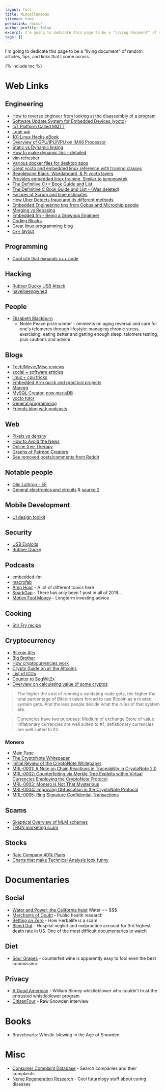 ```yaml
---
layout: full
title: Miscellaneous
sitemap: true
permalink: /misc/
author_profile: false
excerpt: I'm going to dedicate this page to be a "living document" of random articles, tips, and links that I come across
tags: []
---
```


I'm going to dedicate this page to be a "living document" of random articles, tips, and links that I come across.

{% include toc %}

# Web Links

## Engineering

- [How to reverse engineer from looking at the disassembly of a program](https://beginners.re/RE4B-EN.pdf)
- [Software Update System for Embedded Devices (yocto)](https://github.com/sbabic/swupdate) 
- [IoT Platform Called MQTT](http://mqtt.org/faq)
- [Lean `awk`](https://www.digitalocean.com/community/tutorials/how-to-use-the-awk-language-to-manipulate-text-in-linux)
- [101 Linux Hacks eBook](http://thegeekstuff.s3.amazonaws.com/files/linux-101-hacks.zip)
- [Overview of GPU/IPU/VPU on iMX6 Processor](http://cache.freescale.com/files/training/doc/ftf/2014/FTF-CON-F0119.pdf)
- [Static vs Dynamic linking](http://www.yolinux.com/TUTORIALS/LibraryArchives-StaticAndDynamic.html)
- [How to make dynamic libs - detailed](https://software.intel.com/sites/default/files/m/a/1/e/dsohowto.pdf)
- [vim refresher](https://www.openvim.com/sandbox.html)
- [Various docker files for desktop apps](https://github.com/jessfraz/dockerfiles)
- [Great yocto and embedded linux reference with training classes](https://bootlin.com/)
- [Beaglebone Black, Wandaboard, & Pi yocto layers](https://jumpnowtek.com/)
- [Provides embedded linux training. Similar to jumpnowtek](http://www.denx.de/en/News/WebHome)
- [The Definitive C++ Book Guide and List](https://stackoverflow.com/questions/388242/the-definitive-c-book-guide-and-list)
- [The Definitive C Book Guide and List - (Was deleted)](https://web.archive.org/web/20180217064544/https://stackoverflow.com/questions/562303/the-definitive-c-book-guide-and-list)
- [Failures of Scrum and time estimates](https://www.reddit.com/r/programming/comments/am7kp1/a_summary_of_the_whole_noestimates_argument/)
- [How Uber Detects fraud and its different methods](https://eng.uber.com/advanced-technologies-detecting-preventing-fraud-uber/)
- [Embedded Engineering tips from Cobus and Microchip people](https://www.microforum.cc/blogs/entry/28-what-every-embedded-programmer-should-know-about-adc-measurement/)
- [Merging vs Rebasing](https://www.atlassian.com/git/tutorials/merging-vs-rebasing)
- [Embedded.fm - Being a Grownup Engineer](http://embedded.fm/episodes/53)
- [Coding Blocks](http://www.codingblocks.net)
- [Great linux programming blog](https://zwischenzugs.com/)
- [c++ layout](https://api.csswg.org/bikeshed/?force=1&url=https://raw.githubusercontent.com/vector-of-bool/pitchfork/develop/data/spec.bs)    

## Programming

- [Cool site that expands c++ code](https://cppinsights.io/)

## Hacking
- [Rubber Ducky USB Attack](https://github.com/hak5darren/USB-Rubber-Ducky)
- [haveibeenpwned](https://haveibeenpwned.com/Passwords)

## People
- [Elizabeth Blackburn](https://en.wikipedia.org/wiki/Elizabeth_Blackburn)
   - Noble Peace prize winner - omments on aging reversal and care for one's telomeres through lifestyle: managing chronic stress, exercising, eating better and getting enough sleep; telomere testing, plus cautions and advice

## Blogs
- [Tech/Movie/Misc reviews](https://www.jwz.org/blog/)
- [social + software articles](http://blog.cleancoder.com/)
- [linux + cpu tricks](http://www.bitsnbites.eu/)
- [Embedded Arm quick and practical projects](https://www.embeddedarm.com/blog/)
- [Marcgg](http://marcgg.com/)
- [MySQL Creator, now mariaDB](http://monty-says.blogspot.com/)
- [yocto tutor](https://stackoverflow.com/users/6484851/yoctotutor-com?tab=profile)
- [General programming](https://blog.probablyfine.co.uk/)
- [Friends blog with podcasts](https://malutavision.com)

## Web

- [Pixels vs density](http://teknosrc.com/resolution-vs-pixel-density-in-displays-all-you-need-to-know/)
- [How to Avoid the News](http://www.dobelli.com/wp-content/uploads/2013/03/Avoid_News_Part1_TEXT.pdf)
- [Online free Therapy](https://www.7cups.com/)
- [Graphs of Patreon Creators](https://graphtreon.com/top-patreon-creators)
- [See removed posts/comments from Reddit](https://removeddit.com/)

## Notable people

- [Olin Lathrop - EE](https://electronics.stackexchange.com/users/4512/olin-lathrop)
- [General electronics and circuits](https://forum.allaboutcircuits.com/members/audioguru.16321/) & [source 2](http://electronics-lab.com/community/index.php?/profile/1496-audioguru/)
## Mobile Development 
- [UI design toolkit](https://www.invisionapp.com/)

## Security

- [USB Exploits](https://security.stackexchange.com/questions/102873/how-can-usb-sticks-be-dangerous)
- [Rubber Ducky](http://usbrubberducky.com/#!index.md)

## Podcasts
- [embedded-fm](https://www.embedded.fm/)
- [macrofab](https://macrofab.com/blog/podcast/)
- [Amp Hour](https://theamphour.com/) - A lot of different topics here
- [SparkGap](http://thesparkgap.net) - There has only been 1 post in all of 2018...
- [Motley Fool Money](https://www.fool.com/podcasts/motley-fool-money/) - Longterm investing advice

## Cooking

 - [Stir Fry recipe](https://www.lifehacker.com.au/2016/04/make-foolproof-stir-fry-dishes-with-this-simple-formula/)

## Cryptocurrency

 - [Bitcoin Alts](http://www.investopedia.com/tech/6-most-important-cryptocurrencies-other-bitcoin/)
 - [Big Brother](https://www.socialcooling.com/)
 - [How cryptocurrencies work](https://www.youtube.com/watch?time_continue=741&v=bBC-nXj3Ng4)
 - [Crypto Guide on all the Altcoins](https://mycrypto.guide/)
 - [List of ICOs](https://www.smithandcrown.com/icos/)
 - [Counter to SegWit2x](https://medium.com/@thepiratewhocantbenamed/my-thoughts-on-your-thoughts-17474d800dda)
 - [Overview on calculating value of some cryptos](https://s3.eu-west-2.amazonaws.com/john-pfeffer/An+Investor%27s+Take+on+Cryptoassets+v6.pdf)

>The higher the cost of running a validating node gets, the higher the total percentage of Bitcoin users forced to use Bitcoin as a trusted system gets. And the less people decide what the rules of that system are.

> Currencies have two purposes:
> Medium of exchange
> Store of value
> Inflationary currencies are well suited to #1, deflationary currencies are well suited to #2.
 
### Monero 

 - [Main Page](https://bitcointalk.org/index.php?topic=583449.0)
 - [The CryptoNote Whitepaper](https://cryptonote.org/whitepaper.pdf)
 - [Initial Review of the CryptoNote Whitepaper](http://downloads.getmonero.org/whitepaper_review.pdf)
 - [MRL-0001: A Note on Chain Reactions in Traceability in CryptoNote 2.0](https://lab.getmonero.org/pubs/MRL-0001.pdf)
 - [MRL-0002: Counterfeiting via Merkle Tree Exploits within Virtual Currencies Employing the CryptoNote Protocol](https://lab.getmonero.org/pubs/MRL-0002.pdf)
 - [MRL-0003: Monero is Not That Mysterious](https://lab.getmonero.org/pubs/MRL-0003.pdf)
 - [MRL-0004: Improving Obfuscation in the CryptoNote Protocol](https://lab.getmonero.org/pubs/MRL-0004.pdf)
 - [MRL-0005: Ring Signature Confidential Transactions](https://lab.getmonero.org/pubs/MRL-0005.pdf)

  
## Scams
 - [Skeptical Overview of MLM schemes](http://www.mlmwatch.org/)
 - [TRON marketing scam](https://beincrypto.com/trons-1-million-contest-looks-like-a-massive-pump-scheme/)
  
## Stocks
 - [Rate Company 401k Plans](https://www.brightscope.com/ratings/)
 - [Charts that make Technical Analysis look funny](https://pensionpartners.com/put-these-charts-on-your-wall/)

# Documentaries

## Social 

 - [Water and Power:  the California heist](http://www.imdb.com/title/tt6290202/)  Water == $$$
 - [Merchants of Doubt](http://www.imdb.com/title/tt3675568/) - Public health research 
 - [Betting on Zero](https://www.netflix.com/title/80108609) - How Herbalife is a scam
 - [Bleed Out](https://www.bitchute.com/video/mRysdkFxDjHh/) - Hospital neglict and malpractice account for 3rd highest death rate in US. One of the most difficult documentaries to watch

## Diet

 - [Sour Grapes](http://www.imdb.com/title/tt5728684/) - counterfeit wine is apparently easy to fool even the best connoisseur.

## Privacy
 - [A Good American](https://en.wikipedia.org/wiki/A_Good_American) - William Binney whistleblower who couldn't trust the entrusted whistleblower program
 - [CitizenFour](http://thoughtmaybe.com/citizenfour/) - Raw Snowden interview

# Books
 - Bravehearts: Whistle-blowing in the Age of Snowden

# Misc
 - [Consumer Complaint Database](https://www.consumerfinance.gov) - Search companies and their complaints
 - [Nerve Regeneration Research](https://hsci.harvard.edu/) - Cool futurology stuff about curing diseases
